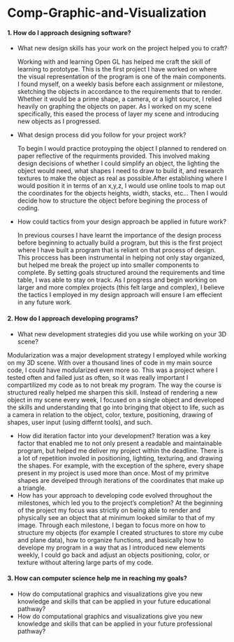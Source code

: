 # Comp-Graphic-and-Visualization

#### 1. How do I approach designing software? ####
  * What new design skills has your work on the project helped you to craft?
  
    Working with and learning Open GL has helped me craft the skill of learning to prototype. This is the first project I have worked on where       the visual representation of the program is one of the main components. I found myself, on a weekly basis before each assignment or             milestone, sketching the objects in accordance to the requirements that to render. Whether it would be a prime shape, a camera, or a light       source, I relied heavily on graphing the objects on paper. As I worked on my scene specifically, this eased the process of layer my scene       and introducing new objects as I progressed.
  * What design process did you follow for your project work?

    To begin I would practice protoyping the object I planned to rendered on paper reflective of the requirments provided. This involved making     design decisions of whether I could simplify an object, the lighting the object would need, what shapes I need to draw to build it, and         research textures to make the object as real as possible.After establishing where I would position it in terms of an x,y,z, I would use         online tools to map out the coordinates for the objects heights, width, stacks, etc... Then I would decide how to structure the object           before begining the process of coding.
  * How could tactics from your design approach be applied in future work?

    In previous courses I have learnt the importance of the design process before beginning to actually build a program, but this is the first     project where I have built a program that is reliant on that process of design. This proccess has been instrumental in helping not only      stay organized, but helped me break the project up into smaller components to complete. By setting goals structured around the requirements    and time table, I was able to stay on track. As I progress and begin working on larger and more complex projects (this felt large and          complex), I believe the tactics I employed in my design approach will ensure I am effecient in any future work.

    

#### 2. How do I approach developing programs? #### 
  * What new development strategies did you use while working on your 3D scene?
  
  Modularization was a major development strategy I employed while working on my 3D scene. With over a thousand lines of code in my main source code, I could have modularized even more so. This was a project where I tested often and failed just as often, so it was really important I compartilized my code as to not break my program. The way the course is structured really helped me sharpen this skill. Instead of rendering a new object in my scene every week, I focused on a single object and developed the skills and understanding that go into bringing that object to life, such as a camera in relation to the object, color, texture, positioning, drawing of shapes, user input (using differnt tools), and such. 
  * How did iteration factor into your development?
  Iteration was a key factor that enabled me to not only present a readable and maintainable program, but helped me deliver my project within the deadline. There is a lot of repetition involed in positioning, lighting, texturing, and drawing the shapes. For example, with the exception of the sphere, every shape present in my project is used more than once. Most of my primitve shapes are develped through iterations of the coordinates that make up a triangle.
  * How has your approach to developing code evolved throughout the milestones, which led you to the project’s completion?
  At the beginning of the project my focus was strictly on being able to render and physically see an object that at minimum looked similar to that of my image. Through each milestone, I began to focus more on how to structure my objects (for example I created structures to store my cube and plane data), how to organize functions, and basically how to develope my program in a way that as I introduced new elements weekly, I could go back and adjust an objects positioning, color, or texture without altering large parts of my code. 

#### 3. How can computer science help me in reaching my goals? ####
  * How do computational graphics and visualizations give you new knowledge and skills that can be applied in your future educational pathway?
  * How do computational graphics and visualizations give you new knowledge and skills that can be applied in your future professional pathway?
